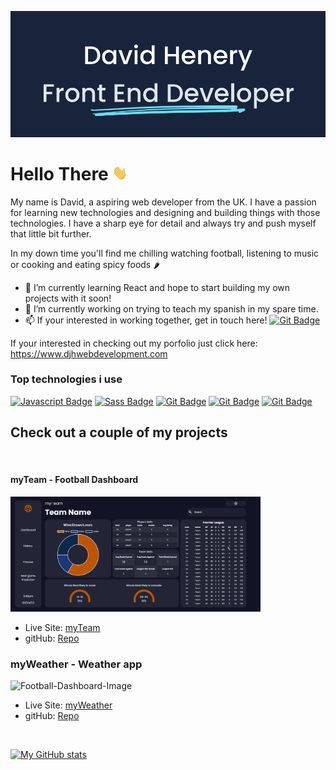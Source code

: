 ![Profile-banner](/images/gitHub-profile-banner.jpg)

# Hello There <img src="images/hi.gif" alt="drawing" width="24"/>

My name is David, a aspiring web developer from the UK. I have a passion for learning new technologies and designing and building things with those technologies. I have a sharp eye for detail and always try and push myself that little bit further.

In my down time you'll find me chilling watching football, listening to music or cooking and eating spicy foods :hot_pepper:

- 🌱 I’m currently learning React and hope to start building my own projects with it soon!
- 🔭 I’m currently working on trying to teach my spanish in my spare time.
- 📫 If your interested in working together, get in touch here!
  [![Git Badge](https://img.shields.io/badge/LinkedIn-0077B5?&logo=linkedin&logoColor=white)](#)

If your interested in checking out my porfolio just click here: https://www.djhwebdevelopment.com

### **Top technologies i use**

[![Javascript Badge](https://img.shields.io/badge/-Javascript-F0DB4F?style=for-the-badge&labelColor=black&logo=javascript&logoColor=F0DB4F)](#)
[![Sass Badge](https://img.shields.io/badge/-Sass-CD6799?style=for-the-badge&labelColor=black&logo=sass&logoColor=CD6799)](#)
[![Git Badge](https://img.shields.io/badge/-Git-DE4C36?style=for-the-badge&labelColor=black&logo=git&logoColor=DE4C36)](#)
[![Git Badge](https://img.shields.io/badge/HTML-E44D26?style=for-the-badge&logo=html5&labelColor=black&logoColor=E44D26)](#)
[![Git Badge](https://img.shields.io/badge/CSS-264DE4?&style=for-the-badge&labelColor=black&logo=css3&logoColor=264DE4)](#)

## Check out a couple of my projects

<br>

#### **myTeam - Football Dashboard** 
<img src="images/myTeam Football Dashboard.gif" alt="Football-Dashboard-Image" width="400px">

* Live Site: [myTeam](https://myteam-football-dashboard.netlify.app/)
* gitHub: [Repo](https://github.com/DizzlyD/myTeam-Football-Dashboard)


### **myWeather - Weather app**
<img src="images/weather-readme.gif" alt="Football-Dashboard-Image" width="400px">

* Live Site: [myWeather](https://extremo-weather-finder.netlify.app/)
* gitHub: [Repo](https://github.com/DizzlyD/myWeatherApp)

<br>

[![My GitHub stats](https://github-readme-stats.vercel.app/api?username=David-Henery4&show_icons=true&bg_color=17243B&text_color=DFE5EC&icon_color=6EDAF1&title_color=6EDAF1&hide=contribs,prs)](https://github.com/David-Henery4/github-readme-stats)

<!--
**DizzlyD/DizzlyD** is a ✨ _special_ ✨ repository because its `README.md` (this file) appears on your GitHub profile.

Here are some ideas to get you started:

- 🔭 I’m currently working on ...
- 🌱 I’m currently learning React and hope to start building my own projects with it soon!
- 👯 I’m looking to collaborate on ...
- 🤔 I’m looking for help with ...
- 💬 Ask me about ...
- 📫 How to reach me: ...
- 😄 Pronouns: ...
- ⚡ Fun fact: ...
-->
